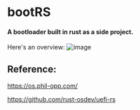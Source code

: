 # bootRS

#### A bootloader built in rust as a side project.

Here's an overview:
![image](https://github.com/user-attachments/assets/c81418ef-d687-48c3-8c10-057d034f5c60)


## Reference:

https://os.phil-opp.com/

https://github.com/rust-osdev/uefi-rs
